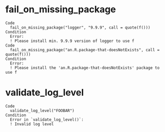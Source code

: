 # fail_on_missing_package

    Code
      fail_on_missing_package("logger", "9.9.9", call = quote(f()))
    Condition
      Error:
      ! Please install min. 9.9.9 version of logger to use f
    Code
      fail_on_missing_package("an.R.package-that-doesNotExists", call = quote(f()))
    Condition
      Error:
      ! Please install the 'an.R.package-that-doesNotExists' package to use f

# validate_log_level

    Code
      validate_log_level("FOOBAR")
    Condition
      Error in `validate_log_level()`:
      ! Invalid log level

